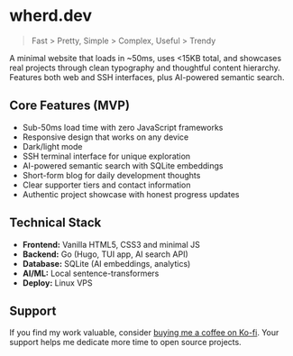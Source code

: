 # wherd.dev

> Fast > Pretty, Simple > Complex, Useful > Trendy

A minimal website that loads in ~50ms, uses <15KB total, and showcases real projects through clean typography and thoughtful content hierarchy. Features both web and SSH interfaces, plus AI-powered semantic search.

## Core Features (MVP)

- Sub-50ms load time with zero JavaScript frameworks
- Responsive design that works on any device
- Dark/light mode
- SSH terminal interface for unique exploration
- AI-powered semantic search with SQLite embeddings
- Short-form blog for daily development thoughts
- Clear supporter tiers and contact information
- Authentic project showcase with honest progress updates

## Technical Stack

- **Frontend:** Vanilla HTML5, CSS3 and minimal JS
- **Backend:** Go (Hugo, TUI app, AI search API)
- **Database:** SQLite (AI embeddings, analytics)
- **AI/ML:** Local sentence-transformers
- **Deploy:** Linux VPS

## Support

If you find my work valuable, consider [buying me a coffee on Ko-fi](https://ko-fi.com/wherd). Your support helps me dedicate more time to open source projects.
